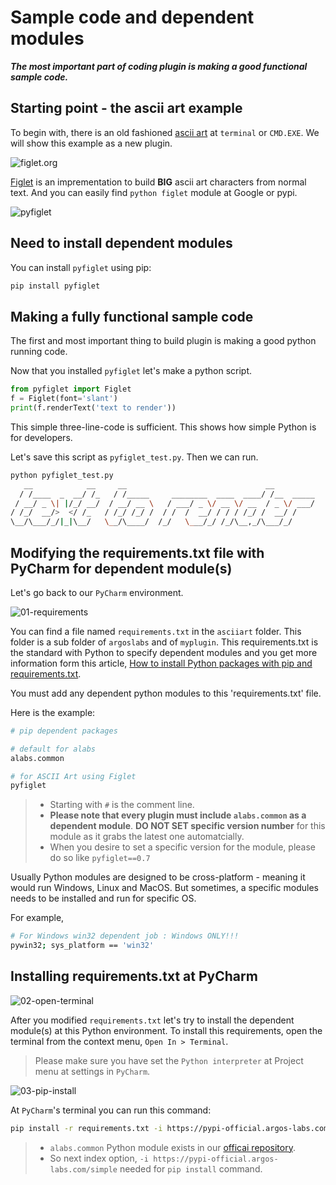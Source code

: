 # Sample code and dependent modules

***The most important part of coding plugin is making a good functional sample code.***

## Starting point - the ascii art example
To begin with, there is an old fashioned [ascii art](https://en.wikipedia.org/wiki/ASCII_art) at `terminal` or `CMD.EXE`. We will show this example as a new plugin.

![figlet.org](https://raw.githubusercontent.com/Jerry-Chae/pot-sdk-doc/main/Captures/03-Make_Plugin_PyCharm/04-dependent-modules/figlet-org.png)

[Figlet](http://www.figlet.org) is an imprementation to build **BIG** ascii art characters from normal text. 
And you can easily find `python figlet` module at Google or pypi.

![pyfiglet](https://raw.githubusercontent.com/Jerry-Chae/pot-sdk-doc/main/Captures/03-Make_Plugin_PyCharm/04-dependent-modules/pyfiglet.png)

## Need to install dependent modules

You can install `pyfiglet` using pip:
``` sh
pip install pyfiglet
```

## Making a fully functional sample code

The first and most important thing to build plugin is making a good python running code.

Now that you installed `pyfiglet` let's make a python script.

``` python
from pyfiglet import Figlet
f = Figlet(font='slant')
print(f.renderText('text to render'))
```

This simple three-line-code is sufficient. This shows how simple Python is for developers.

Let's save this script as `pyfiglet_test.py`. Then we can run.

```sh
python pyfiglet_test.py
   __            __     __                               __
  / /____  _  __/ /_   / /_____     ________  ____  ____/ /__  _____
 / __/ _ \| |/_/ __/  / __/ __ \   / ___/ _ \/ __ \/ __  / _ \/ ___/
/ /_/  __/>  </ /_   / /_/ /_/ /  / /  /  __/ / / / /_/ /  __/ /
\__/\___/_/|_|\__/   \__/\____/  /_/   \___/_/ /_/\__,_/\___/_/
```

## Modifying the requirements.txt file with PyCharm for dependent module(s)
Let's go back to our `PyCharm` environment.

![01-requirements](https://raw.githubusercontent.com/Jerry-Chae/pot-sdk-doc/main/Captures/03-Make_Plugin_PyCharm/04-dependent-modules/01-requirements.png)

You can find a file named `requirements.txt` in the `asciiart` folder. This folder is a sub folder of `argoslabs` and of `myplugin`. This requirements.txt is the standard with Python to specify dependent modules and you get more information form this article, [How to install Python packages with pip and requirements.txt](https://note.nkmk.me/en/python-pip-install-requirements/).

You must add any dependent python modules to this 'requirements.txt' file.

Here is the example:

```sh
# pip dependent packages

# default for alabs
alabs.common

# for ASCII Art using Figlet
pyfiglet
```

> * Starting with `#` is the comment line.
> * **Please note that every plugin must include `alabs.common` as a dependent module**. **DO NOT SET specific version number** for this module as it grabs the latest one automatcially.
> * When you desire to set a specific version for the module, please do so like `pyfiglet==0.7`

Usually Python modules are designed to be cross-platform - meaning it would run Windows, Linux and MacOS. But sometimes, a specific modules needs to be installed and run for specific OS. 

For example, 

``` sh
# For Windows win32 dependent job : Windows ONLY!!!
pywin32; sys_platform == 'win32'
```

## Installing requirements.txt at PyCharm

![02-open-terminal](https://raw.githubusercontent.com/Jerry-Chae/pot-sdk-doc/main/Captures/03-Make_Plugin_PyCharm/04-dependent-modules/02-open-terminal.png)

After you modified `requirements.txt` let's try to install the dependent module(s) at this Python environment. 
To install this requirements, open the terminal from the context menu, `Open In > Terminal`.

> Please make sure you have set the `Python interpreter` at Project menu at settings in `PyCharm`.

![03-pip-install](https://raw.githubusercontent.com/Jerry-Chae/pot-sdk-doc/main/Captures/03-Make_Plugin_PyCharm/04-dependent-modules/03-pip-install.png)

At `PyCharm`'s terminal you can run this command:

``` sh
pip install -r requirements.txt -i https://pypi-official.argos-labs.com/simple
```

> * `alabs.common` Python module exists in our [officai repository](https://pypi-official.argos-labs.com).
> * So next index option, `-i https://pypi-official.argos-labs.com/simple` needed for `pip install` command.


